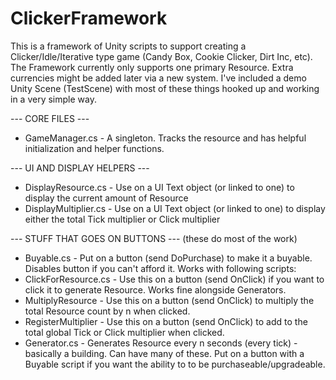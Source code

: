 # ClickerFramework

This is a framework of Unity scripts to support creating a Clicker/Idle/Iterative type game (Candy Box, Cookie Clicker, Dirt Inc, etc).
The Framework currently only supports one primary Resource. Extra currencies might be added later via a new system.
I've included a demo Unity Scene (TestScene) with most of these things hooked up and working in a very simple way.

--- CORE FILES ---

- GameManager.cs - A singleton. Tracks the resource and has helpful initialization and helper functions.


--- UI AND DISPLAY HELPERS ---

- DisplayResource.cs - Use on a UI Text object (or linked to one) to display the current amount of Resource
- DisplayMultiplier.cs - Use on a UI Text object (or linked to one) to display either the total Tick multiplier or Click multiplier


--- STUFF THAT GOES ON BUTTONS --- (these do most of the work)

- Buyable.cs - Put on a button (send DoPurchase) to make it a buyable. Disables button if you can't afford it. Works with following scripts:
- ClickForResource.cs - Use this on a button (send OnClick) if you want to click it to generate Resource. Works fine alongside Generators.
- MultiplyResource - Use this on a button (send OnClick) to multiply the total Resource count by n when clicked.
- RegisterMultiplier - Use this on a button (send OnClick) to add to the total global Tick or Click multiplier when clicked.
- Generator.cs - Generates Resource every n seconds (every tick) - basically a building. Can have many of these.  Put on a button with a Buyable script if you want the ability to to be purchaseable/upgradeable.
